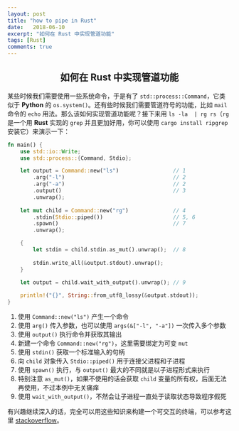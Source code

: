 ```yaml
---
layout: post
title: "how to pipe in Rust"
date:   2018-06-10
excerpt: "如何在 Rust 中实现管道功能"
tags: [Rust]
comments: true
---
```


<center><h2>如何在 Rust 中实现管道功能</h2></center>

<!--more-->

某些时候我们需要使用一些系统命令，于是有了 `std::process::Command`，它类似于 **Python** 的 `os.system()`。还有些时候我们需要管道符号的功能，比如 `mail` 命令的 `echo` 用法。那么该如何实现管道功能呢？接下来用 `ls -la  | rg rs`（`rg` 是一个用 **Rust** 实现的 `grep` 并且更加好用，你可以使用 `cargo install ripgrep` 安装它）来演示一下：

```rust
fn main() {
    use std::io::Write;
    use std::process::{Command, Stdio};

    let output = Command::new("ls")                 // 1
        .arg("-l")                                  // 2
        .arg("-a")                                  // 2
        .output()                                   // 3
        .unwrap();
    
    let mut child = Command::new("rg")              // 4
        .stdin(Stdio::piped())                      // 5, 6
        .spawn()                                    // 7
        .unwrap();

    {
        let stdin = child.stdin.as_mut().unwrap();  // 8
        
        stdin.write_all(&output.stdout).unwrap();
    }

    let output = child.wait_with_output().unwrap(); // 9
    
    println!("{}", String::from_utf8_lossy(&output.stdout));
}
```

1. 使用 `Command::new("ls")` 产生一个命令
2. 使用 `arg()` 传入参数，也可以使用 `args(&["-l", "-a"])` 一次传入多个参数
3. 使用 `output()` 执行命令并获取其输出
4. 新建一个命令 `Command::new("rg")`，这里需要绑定为可变 `mut`
5. 使用 `stdin()` 获取一个标准输入的句柄
6. 向 `child` 对象传入 `Stdio::piped()` 用于连接父进程和子进程
7. 使用 `spawn()` 执行，与 `output()` 最大的不同就是以子进程形式来执行
8. 特别注意 `as_mut()`，如果不使用的话会获取 `child` 变量的所有权，后面无法再使用，不过本例中无关痛痒
9. 使用 `wait_with_output()`，不然会让子进程一直处于读取状态导致程序假死

有兴趣继续深入的话，完全可以用这些知识来构建一个可交互的终端，可以参考这里 [stackoverflow](https://stackoverflow.com/questions/31576555/unable-to-pipe-to-or-from-spawned-child-process-more-than-once)。